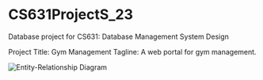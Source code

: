 # CS631ProjectS_23
Database project for CS631: Database Management System Design

Project Title: Gym Management
Tagline: A web portal for gym management.

![Entity-Relationship Diagram](//CS631%20Project%20ER%20Diagram.png)

